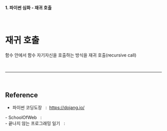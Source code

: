 
#### 1. 파이썬 심화 - 재귀 호출
<br>

# 재귀 호출

함수 안에서 함수 자기자신을 호출하는 방식을 재귀 호출(recursive call)


















<br>

---

<br>

## Reference <br>

- 파이썬 코딩도장 &nbsp; : &nbsp;<https://dojang.io/> <br>




<dum>
- SchoolOfWeb &nbsp; : &nbsp;  <http://schoolofweb.net/> <br>
- 끝나지 않는 프로그래밍 일기 &nbsp; : &nbsp; <https://blog.hexabrain.net/347>